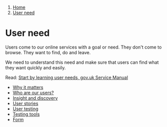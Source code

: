 1.  [Home](/docs/core/contents)
2.  [User need](#)

# User need

Users come to our online services with a goal or need. They don't come to browse. They want to find, do and leave.

We need to understand this need and make sure that users can find what they want quickly and easily.

Read: [Start by learning user needs, gov.uk Service Manual](https://www.gov.uk/service-manual/user-research/start-by-learning-user-needs)

*   [Why it matters](why-it-matters)
*   [Who are our users?](who-are-our-users)
*   [Insight and discovery](insight-and-discovery)
*   [User stories](user-stories)
*   [User testing](user-testing)
*   [Testing tools](testing-tools)
*   [Form](form)
